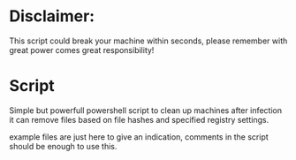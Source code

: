 # Disclaimer: 
This script could break your machine within seconds, please remember with great power comes great responsibility!

# Script
Simple but powerfull powershell script to clean up machines after infection it can remove files based on file hashes and specified registry settings.

example files are just here to give an indication, comments in the script should be enough to use this.
